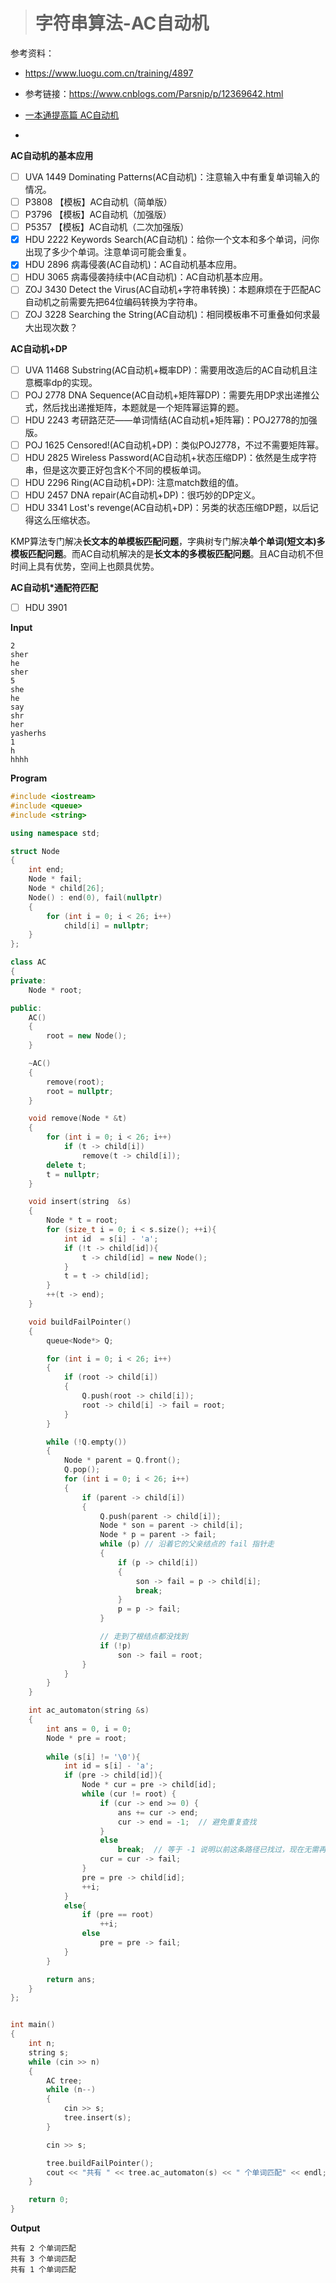 > # 字符串算法-AC自动机

参考资料：

* https://www.luogu.com.cn/training/4897

* 参考链接：https://www.cnblogs.com/Parsnip/p/12369642.html

* [一本通提高篇 AC自动机](https://blog.csdn.net/dhdhdhx/article/details/105440297)
* 









**AC自动机的基本应用**

- [ ] UVA 1449 Dominating Patterns(AC自动机)：注意输入中有重复单词输入的情况。
- [ ] P3808 【模板】AC自动机（简单版）
- [ ] P3796 【模板】AC自动机（加强版）
- [ ] P5357 【模板】AC自动机（二次加强版）
- [x] HDU 2222 Keywords Search(AC自动机)：给你一个文本和多个单词，问你出现了多少个单词。注意单词可能会重复。
- [x] HDU 2896 病毒侵袭(AC自动机)：AC自动机基本应用。
- [ ] HDU 3065 病毒侵袭持续中(AC自动机)：AC自动机基本应用。
- [ ] ZOJ 3430 Detect the Virus(AC自动机+字符串转换)：本题麻烦在于匹配AC自动机之前需要先把64位编码转换为字符串。
- [ ] ZOJ 3228 Searching the String(AC自动机)：相同模板串不可重叠如何求最大出现次数？

**AC自动机+DP**

- [ ] UVA 11468 Substring(AC自动机+概率DP)：需要用改造后的AC自动机且注意概率dp的实现。
- [ ] POJ 2778 DNA Sequence(AC自动机+矩阵幂DP)：需要先用DP求出递推公式，然后找出递推矩阵，本题就是一个矩阵幂运算的题。
- [ ] HDU 2243 考研路茫茫——单词情结(AC自动机+矩阵幂)：POJ2778的加强版。
- [ ] POJ 1625 Censored!(AC自动机+DP)：类似POJ2778，不过不需要矩阵幂。
- [ ] HDU 2825 Wireless Password(AC自动机+状态压缩DP)：依然是生成字符串，但是这次要正好包含K个不同的模板单词。
- [ ] HDU 2296 Ring(AC自动机+DP): 注意match数组的值。
- [ ] HDU 2457 DNA repair(AC自动机+DP)：很巧妙的DP定义。
- [ ] HDU 3341 Lost's revenge(AC自动机+DP)：另类的状态压缩DP题，以后记得这么压缩状态。

 KMP算法专门解决**长文本的单模板匹配问题**，字典树专门解决**单个单词(短文本)多模板匹配问题**。而AC自动机解决的是**长文本的多模板匹配问题**。且AC自动机不但时间上具有优势，空间上也颇具优势。

**AC自动机*通配符匹配**

- [ ] HDU 3901

**Input**

```
2
sher
he
sher
5
she
he
say
shr
her
yasherhs
1
h
hhhh
```

**Program**

```c++
#include <iostream>
#include <queue>
#include <string>

using namespace std;

struct Node
{
    int end;
    Node * fail;
    Node * child[26];
    Node() : end(0), fail(nullptr)
    {
        for (int i = 0; i < 26; i++)
            child[i] = nullptr;
    }
};

class AC
{
private:
    Node * root;

public:
    AC()
    {
        root = new Node();
    }

    ~AC()
    {
        remove(root);
        root = nullptr;
    }

    void remove(Node * &t)
    {
        for (int i = 0; i < 26; i++)
            if (t -> child[i])
                remove(t -> child[i]);
        delete t;
        t = nullptr;
    }

    void insert(string  &s)
    {
        Node * t = root;
        for (size_t i = 0; i < s.size(); ++i){
            int id  = s[i] - 'a';
            if (!t -> child[id]){
                t -> child[id] = new Node();
            }
            t = t -> child[id];
        }
        ++(t -> end);
    }

    void buildFailPointer()
    {
        queue<Node*> Q;

        for (int i = 0; i < 26; i++)
        {
            if (root -> child[i])
            {
                Q.push(root -> child[i]);
                root -> child[i] -> fail = root;
            }
        }

        while (!Q.empty())
        {
            Node * parent = Q.front();
            Q.pop();
            for (int i = 0; i < 26; i++)
            {
                if (parent -> child[i])
                {
                    Q.push(parent -> child[i]);
                    Node * son = parent -> child[i];
                    Node * p = parent -> fail;
                    while (p) // 沿着它的父亲结点的 fail 指针走
                    {
                        if (p -> child[i])
                        {
                            son -> fail = p -> child[i];
                            break;
                        }
                        p = p -> fail;
                    }

                    // 走到了根结点都没找到
                    if (!p)
                        son -> fail = root;
                }
            }
        }
    }

    int ac_automaton(string &s)
    {
        int ans = 0, i = 0;
        Node * pre = root;
        
        while (s[i] != '\0'){
            int id = s[i] - 'a';
            if (pre -> child[id]){
                Node * cur = pre -> child[id];
                while (cur != root) {
                    if (cur -> end >= 0) {
                        ans += cur -> end;
                        cur -> end = -1;  // 避免重复查找
                    }
                    else
                        break;  // 等于 -1 说明以前这条路径已找过，现在无需再找
                    cur = cur -> fail;
                }
                pre = pre -> child[id];
                ++i;
            }
            else{
                if (pre == root)
                    ++i;
                else
                    pre = pre -> fail;
            }  
        }

        return ans;
    }
};


int main()
{
    int n;
    string s;
    while (cin >> n)
    {
        AC tree;
        while (n--)
        {
            cin >> s;
            tree.insert(s);
        }

        cin >> s;

        tree.buildFailPointer();
        cout << "共有 " << tree.ac_automaton(s) << " 个单词匹配" << endl;
    }

    return 0;
}
```

**Output**

```
共有 2 个单词匹配
共有 3 个单词匹配
共有 1 个单词匹配
```



